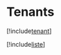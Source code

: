 # Tenants

[!include[tenant](tenants.tenant.autogen.md)]

[!include[liste](tenants.liste.autogen.md)]

























































































